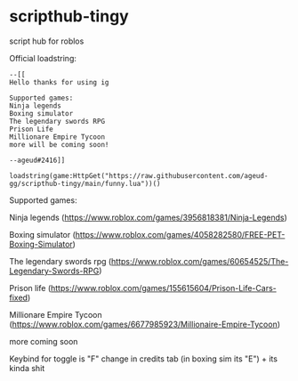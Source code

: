 # scripthub-tingy
script hub for roblos

Official loadstring:
```
--[[
Hello thanks for using ig

Supported games:
Ninja legends
Boxing simulator
The legendary swords RPG
Prison Life
Millionare Empire Tycoon
more will be coming soon!

--ageud#2416]]

loadstring(game:HttpGet("https://raw.githubusercontent.com/ageud-gg/scripthub-tingy/main/funny.lua"))()
```



Supported games:

Ninja legends (https://www.roblox.com/games/3956818381/Ninja-Legends)

Boxing simulator (https://www.roblox.com/games/4058282580/FREE-PET-Boxing-Simulator)

The legendary swords rpg (https://www.roblox.com/games/60654525/The-Legendary-Swords-RPG)

Prison life (https://www.roblox.com/games/155615604/Prison-Life-Cars-fixed)

Millionare Empire Tycoon (https://www.roblox.com/games/6677985923/Millionaire-Empire-Tycoon)

more coming soon

Keybind for toggle is "F" change in credits tab (in boxing sim its "E") + its kinda shit
